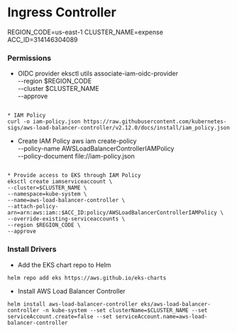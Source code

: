 # Ingress Controller

REGION_CODE=us-east-1 
CLUSTER_NAME=expense 
ACC_ID=314146304089

### Permissions
* OIDC provider
eksctl utils associate-iam-oidc-provider \
    --region $REGION_CODE \
    --cluster $CLUSTER_NAME \
    --approve
```

* IAM Policy
curl -o iam-policy.json https://raw.githubusercontent.com/kubernetes-sigs/aws-load-balancer-controller/v2.12.0/docs/install/iam_policy.json
```

* Create IAM Policy
aws iam create-policy \
    --policy-name AWSLoadBalancerControllerIAMPolicy \
    --policy-document file://iam-policy.json
```

* Provide access to EKS through IAM Policy
eksctl create iamserviceaccount \
--cluster=$CLUSTER_NAME \
--namespace=kube-system \
--name=aws-load-balancer-controller \
--attach-policy-arn=arn:aws:iam::$ACC_ID:policy/AWSLoadBalancerControllerIAMPolicy \
--override-existing-serviceaccounts \
--region $REGION_CODE \
--approve
```

### Install Drivers
* Add the EKS chart repo to Helm
```
helm repo add eks https://aws.github.io/eks-charts
```

* Install AWS Load Balancer Controller
```
helm install aws-load-balancer-controller eks/aws-load-balancer-controller -n kube-system --set clusterName=$CLUSTER_NAME --set serviceAccount.create=false --set serviceAccount.name=aws-load-balancer-controller
```